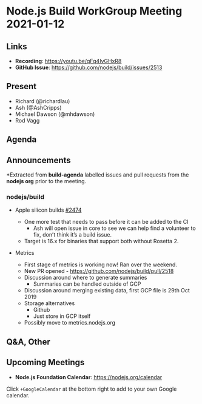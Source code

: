 ﻿# Node.js  Build WorkGroup Meeting 2021-01-12

## Links

* **Recording**: https://youtu.be/qFq4IvGHxR8  
* **GitHub Issue**: https://github.com/nodejs/build/issues/2513

## Present

* Richard (@richardlau)
* Ash (@AshCripps)
* Michael Dawson (@mhdawson)
* Rod Vagg

## Agenda

## Announcements
 
*Extracted from **build-agenda** labelled issues and pull requests from the **nodejs org** prior to the meeting.

### nodejs/build

* Apple silicon builds [#2474](https://github.com/nodejs/build/issues/2474)
  * One more test that needs to pass before it can be added to the CI
    * Ash will open issue in core to see we can help find a volunteer to fix, don’t think it’s a build issue. 
  * Target is 16.x for binaries that support both without Rosetta 2.

* Metrics
  * First stage of metrics is working now! Ran over the weekend.
  * New PR opened - https://github.com/nodejs/build/pull/2518
  * Discussion around where to generate summaries
    * Summaries can be handled outside of GCP
  * Discussion around merging existing data, first GCP file is 29th Oct 2019
  * Storage alternatives
    * Github
    * Just store in GCP itself
  * Possibly move to metrics.nodejs.org

## Q&A, Other

## Upcoming Meetings

* **Node.js Foundation Calendar**: https://nodejs.org/calendar

Click `+GoogleCalendar` at the bottom right to add to your own Google calendar.
